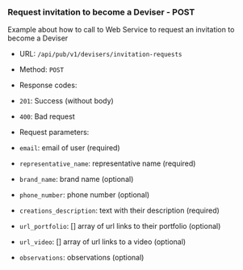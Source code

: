 ### Request invitation to become a Deviser - POST 

Example about how to call to Web Service to request an invitation
to become a Deviser

* URL: `/api/pub/v1/devisers/invitation-requests`
* Method: `POST`
* Response codes: 
 * `201`: Success (without body)
 * `400`: Bad request
  
* Request parameters:
 * `email`: email of user (required)
 * `representative_name`: representative name (required)
 * `brand_name`: brand name (optional)
 * `phone_number`: phone number (optional)
 * `creations_description`: text with their description (required)
 * `url_portfolio`: [] array of url links to their portfolio (optional)
 * `url_video`: [] array of url links to a video (optional)
 * `observations`: observations (optional)

